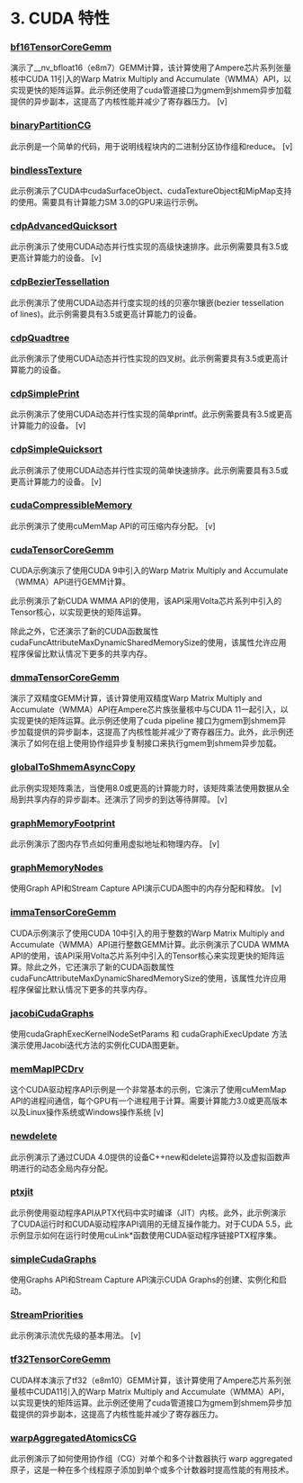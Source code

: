 # 3. CUDA 特性  

### [bf16TensorCoreGemm](./bf16TensorCoreGemm)
演示了__nv_bfloat16（e8m7）GEMM计算，该计算使用了Ampere芯片系列张量核中CUDA 11引入的Warp Matrix Multiply and Accumulate（WMMA）API，以实现更快的矩阵运算。此示例还使用了cuda管道接口为gmem到shmem异步加载提供的异步副本，这提高了内核性能并减少了寄存器压力。  [v]   

### [binaryPartitionCG](./binaryPartitionCG)

此示例是一个简单的代码，用于说明线程块内的二进制分区协作组和reduce。  [v]   

### [bindlessTexture](./bindlessTexture)

此示例演示了CUDA中cudaSurfaceObject、cudaTextureObject和MipMap支持的使用。需要具有计算能力SM 3.0的GPU来运行示例。

### [cdpAdvancedQuicksort](./cdpAdvancedQuicksort)

此示例演示了使用CUDA动态并行性实现的高级快速排序。此示例需要具有3.5或更高计算能力的设备。  [v]    

### [cdpBezierTessellation](./cdpBezierTessellation)

此示例演示了使用CUDA动态并行度实现的线的贝塞尔镶嵌(bezier tessellation of lines)。此示例需要具有3.5或更高计算能力的设备。

### [cdpQuadtree](./cdpQuadtree)   

此示例演示了使用CUDA动态并行性实现的四叉树。此示例需要具有3.5或更高计算能力的设备。

### [cdpSimplePrint](./cdpSimplePrint)

此示例演示了使用CUDA动态并行性实现的简单printf。此示例需要具有3.5或更高计算能力的设备。  [v]   

### [cdpSimpleQuicksort](./cdpSimpleQuicksort)

此示例演示了使用CUDA动态并行性实现的简单快速排序。此示例需要具有3.5或更高计算能力的设备。 [v]   

### [cudaCompressibleMemory](./cudaCompressibleMemory)

此示例演示了使用cuMemMap API的可压缩内存分配。 [v]   

### [cudaTensorCoreGemm](./cudaTensorCoreGemm)

CUDA示例演示了使用CUDA 9中引入的Warp Matrix Multiply and Accumulate（WMMA）API进行GEMM计算。

此示例演示了新CUDA WMMA API的使用，该API采用Volta芯片系列中引入的Tensor核心，以实现更快的矩阵运算。

除此之外，它还演示了新的CUDA函数属性cudaFuncAttributeMaxDynamicSharedMemorySize的使用，该属性允许应用程序保留比默认情况下更多的共享内存。

### [dmmaTensorCoreGemm](./dmmaTensorCoreGemm)

演示了双精度GEMM计算，该计算使用双精度Warp Matrix Multiply and Accumulate（WMMA）API在Ampere芯片族张量核中与CUDA 11一起引入，以实现更快的矩阵运算。此示例还使用了cuda pipeline 接口为gmem到shmem异步加载提供的异步副本，这提高了内核性能并减少了寄存器压力。此外，此示例还演示了如何在组上使用协作组异步复制接口来执行gmem到shmem异步加载。

### [globalToShmemAsyncCopy](./globalToShmemAsyncCopy) 

此示例实现矩阵乘法，当使用8.0或更高的计算能力时，该矩阵乘法使用数据从全局到共享内存的异步副本。还演示了同步的到达等待屏障。   [v]   
### [graphMemoryFootprint](./graphMemoryFootprint)

此示例演示了图内存节点如何重用虚拟地址和物理内存。  [v]   

### [graphMemoryNodes](./graphMemoryNodes)

使用Graph API和Stream Capture API演示CUDA图中的内存分配和释放。  [v]   

### [immaTensorCoreGemm](./immaTensorCoreGemm)

CUDA示例演示了使用CUDA 10中引入的用于整数的Warp Matrix Multiply and Accumulate（WMMA）API进行整数GEMM计算。此示例演示了CUDA WMMA API的使用，该API采用Volta芯片系列中引入的Tensor核心来实现更快的矩阵运算。除此之外，它还演示了新的CUDA函数属性cudaFuncAttributeMaxDynamicSharedMemorySize的使用，该属性允许应用程序保留比默认情况下更多的共享内存。

### [jacobiCudaGraphs](./jacobiCudaGraphs)

使用cudaGraphExecKernelNodeSetParams 和 cudaGraphiExecUpdate 方法演示使用Jacobi迭代方法的实例化CUDA图更新。  

### [memMapIPCDrv](./memMapIPCDrv)

这个CUDA驱动程序API示例是一个非常基本的示例，它演示了使用cuMemMap API的进程间通信，每个GPU有一个进程用于计算。需要计算能力3.0或更高版本以及Linux操作系统或Windows操作系统  [v]    

### [newdelete](./newdelete)

此示例演示了通过CUDA 4.0提供的设备C++new和delete运算符以及虚拟函数声明进行的动态全局内存分配。 

### [ptxjit](./ptxjit)

此示例使用驱动程序API从PTX代码中实时编译（JIT）内核。此外，此示例演示了CUDA运行时和CUDA驱动程序API调用的无缝互操作能力。对于CUDA 5.5，此示例显示如何在运行时使用cuLink*函数使用CUDA驱动程序链接PTX程序集。

### [simpleCudaGraphs](./simpleCudaGraphs)

使用Graphs API和Stream Capture API演示CUDA Graphs的创建、实例化和启动。

### [StreamPriorities](./StreamPriorities)

此示例演示流优先级的基本用法。 [v]   

### [tf32TensorCoreGemm](./tf32TensorCoreGemm)

CUDA样本演示了tf32（e8m10）GEMM计算，该计算使用了Ampere芯片系列张量核中CUDA11引入的Warp Matrix Multiply and Accumulate（WMMA）API，以实现更快的矩阵运算。此示例还使用了cuda管道接口为gmem到shmem异步加载提供的异步副本，这提高了内核性能并减少了寄存器压力。

### [warpAggregatedAtomicsCG](./warpAggregatedAtomicsCG)   

此示例演示了如何使用协作组（CG）对单个和多个计数器执行 warp aggregated 原子，这是一种在多个线程原子添加到单个或多个计数器时提高性能的有用技术。
